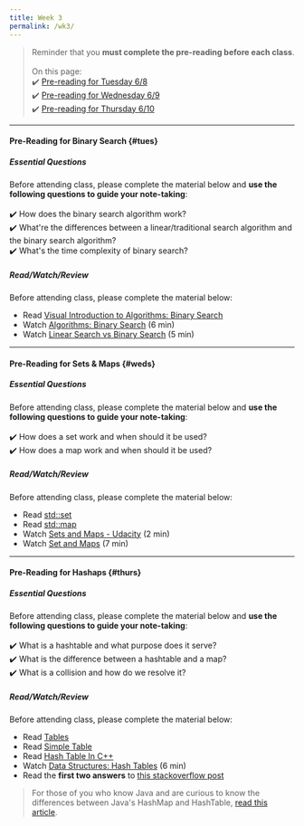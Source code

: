 ```yaml
---
title: Week 3
permalink: /wk3/
---
```


> Reminder that you **must complete the pre-reading before each class**.
<br><br>
On this page:  
✔️ [Pre-reading for Tuesday 6/8](#tues)  
✔️ [Pre-reading for Wednesday 6/9](#weds)  
✔️ [Pre-reading for Thursday 6/10](#thurs)

---

#### Pre-Reading for Binary Search {#tues}

##### Essential Questions
Before attending class, please complete the material below and **use the following questions to guide your note-taking**:  
<br>
✔️ How does the binary search algorithm work?  
✔️ What're the differences between a linear/traditional search algorithm and the binary search algorithm?  
✔️ What's the time complexity of binary search?

##### Read/Watch/Review
Before attending class, please complete the material below:
- Read [Visual Introduction to Algorithms: Binary Search](https://www.educative.io/courses/visual-introduction-to-algorithms/jAvgl)
- Watch [Algorithms: Binary Search](https://www.youtube.com/watch?v=P3YID7liBug) (6 min)
- Watch [Linear Search vs Binary Search](https://www.youtube.com/watch?v=qBGLYzFF1aQ) (5 min)

---

#### Pre-Reading for Sets & Maps {#weds}

##### Essential Questions
Before attending class, please complete the material below and **use the following questions to guide your note-taking**:  
<br>
✔️ How does a set work and when should it be used?  
✔️ How does a map work and when should it be used?  

##### Read/Watch/Review
Before attending class, please complete the material below:
- Read [std::set](https://www.cplusplus.com/reference/set/set/)
- Read [std::map](https://www.cplusplus.com/reference/map/map/)
- Watch [Sets and Maps - Udacity](https://www.youtube.com/watch?v=gmIb-qZhTDQ) (2 min)
- Watch [Set and Maps](https://www.youtube.com/watch?v=UTvZT8ppAG4) (7 min)

---

#### Pre-Reading for Hashaps {#thurs}

##### Essential Questions
Before attending class, please complete the material below and **use the following questions to guide your note-taking**:  
<br>
✔️ What is a hashtable and what purpose does it serve?  
✔️ What is the difference between a hashtable and a map?  
✔️ What is a collision and how do we resolve it?  

##### Read/Watch/Review
Before attending class, please complete the material below:
- Read [Tables](https://cathyatseneca.gitbooks.io/data-structures-and-algorithms/content/tables/)
- Read [Simple Table](https://cathyatseneca.gitbooks.io/data-structures-and-algorithms/content/tables/simple_table.html)
- Read [Hash Table In C++](https://www.softwaretestinghelp.com/hash-table-cpp-programs/)
- Watch [Data Structures: Hash Tables](https://www.youtube.com/watch?v=shs0KM3wKv8) (6 min)
- Read the **first two answers** to [this stackoverflow post](https://stackoverflow.com/questions/3578083/what-is-the-best-way-to-use-a-hashmap-in-c)

> For those of you who know Java and are curious to know the differences between Java's HashMap and HashTable, [read this article](https://beginnersbook.com/2014/06/difference-between-hashmap-and-hashtable/).